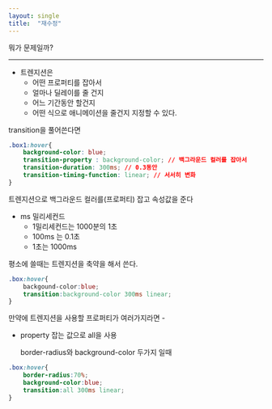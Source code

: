 ```yaml
---
layout: single
title:  "재수정"
---
```

뭐가 문제일까?



---

- 트렌지션은
    - 어떤 프로퍼티를 잡아서
    - 얼마나 딜레이를 줄 건지
    - 어느 기간동안 할건지
    - 어떤 식으로 애니메이션을 줄건지 지정할 수 있다.

transition을 풀어쓴다면 

```css
.box1:hover{
	background-color: blue;
	transition-property : background-color; // 백그라운드 컬러를 잡아서
	transition-duration: 300ms; // 0.3동안
	transition-timing-function: linear; // 서서히 변화
}
```

트렌지션으로 백그라운드 컬러를(프로퍼티) 잡고 속성값을 준다

- ms 밀리세컨드
    - 1밀리세컨드는 1000분의 1초
    - 100ms 는 0.1초
    - 1초는 1000ms

평소에 쓸때는 트렌지션을 축약을 해서 쓴다.

```css
.box:hover{
	backgound-color:blue;
	transition:background-color 300ms linear;
}
```

만약에 트렌지션을 사용할 프로퍼티가 여러가지라면 - 

- property 잡는 값으로 all을 사용
  
    border-radius와 background-color 두가지 일때
    

```css
.box:hover{
	border-radius:70%;
	background-color:blue;
	transition:all 300ms linear;
}
```
